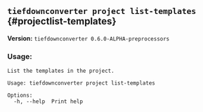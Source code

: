 ## `tiefdownconverter project list-templates` {#projectlist-templates}

**Version:** `tiefdownconverter 0.6.0-ALPHA-preprocessors`

### Usage:
```
List the templates in the project.

Usage: tiefdownconverter project list-templates

Options:
  -h, --help  Print help
```

